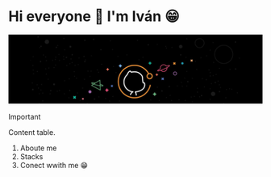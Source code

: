 # Hi everyone 👋 I'm Iván 😁

![Mi banner](assets/banner_perfil_github.png)

> [!IMPORTANT]
> Content table.
> 1. Aboute me
> 2. Stacks
> 3. Conect wwith me 😁


<!--
**IvanMendozaL/IvanMendozaL** is a ✨ _special_ ✨ repository because its `README.md` (this file) appears on your GitHub profile.

Here are some ideas to get you started:

- 🔭 I’m currently working on ...
- 🌱 I’m currently learning ...
- 👯 I’m looking to collaborate on ...
- 🤔 I’m looking for help with ...
- 💬 Ask me about ...
- 📫 How to reach me: ...
- 😄 Pronouns: ...
- ⚡ Fun fact: ...
-->
